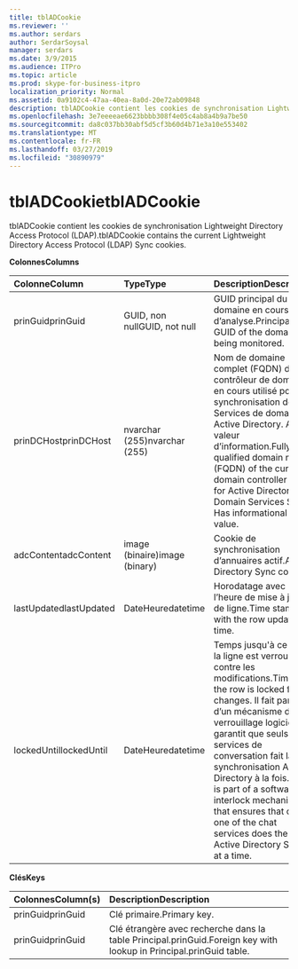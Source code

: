 ```yaml
---
title: tblADCookie
ms.reviewer: ''
ms.author: serdars
author: SerdarSoysal
manager: serdars
ms.date: 3/9/2015
ms.audience: ITPro
ms.topic: article
ms.prod: skype-for-business-itpro
localization_priority: Normal
ms.assetid: 0a9102c4-47aa-40ea-8a0d-20e72ab09848
description: tblADCookie contient les cookies de synchronisation Lightweight Directory Access Protocol (LDAP).
ms.openlocfilehash: 3e7eeeeae6623bbbb308f4e05c4ab8a4b9a7be50
ms.sourcegitcommit: da8c037bb30abf5d5cf3b60d4b71e3a10e553402
ms.translationtype: MT
ms.contentlocale: fr-FR
ms.lasthandoff: 03/27/2019
ms.locfileid: "30890979"
---
```

# <a name="tbladcookie"></a><span data-ttu-id="e6f03-103">tblADCookie</span><span class="sxs-lookup"><span data-stu-id="e6f03-103">tblADCookie</span></span>
 
<span data-ttu-id="e6f03-104">tblADCookie contient les cookies de synchronisation Lightweight Directory Access Protocol (LDAP).</span><span class="sxs-lookup"><span data-stu-id="e6f03-104">tblADCookie contains the current Lightweight Directory Access Protocol (LDAP) Sync cookies.</span></span>
  
<span data-ttu-id="e6f03-105">**Colonnes**</span><span class="sxs-lookup"><span data-stu-id="e6f03-105">**Columns**</span></span>

|<span data-ttu-id="e6f03-106">**Colonne**</span><span class="sxs-lookup"><span data-stu-id="e6f03-106">**Column**</span></span>|<span data-ttu-id="e6f03-107">**Type**</span><span class="sxs-lookup"><span data-stu-id="e6f03-107">**Type**</span></span>|<span data-ttu-id="e6f03-108">**Description**</span><span class="sxs-lookup"><span data-stu-id="e6f03-108">**Description**</span></span>|
|:-----|:-----|:-----|
|<span data-ttu-id="e6f03-109">prinGuid</span><span class="sxs-lookup"><span data-stu-id="e6f03-109">prinGuid</span></span>  <br/> |<span data-ttu-id="e6f03-110">GUID, non null</span><span class="sxs-lookup"><span data-stu-id="e6f03-110">GUID, not null</span></span>  <br/> |<span data-ttu-id="e6f03-111">GUID principal du domaine en cours d’analyse.</span><span class="sxs-lookup"><span data-stu-id="e6f03-111">Principal GUID of the domain being monitored.</span></span>  <br/> |
|<span data-ttu-id="e6f03-112">prinDCHost</span><span class="sxs-lookup"><span data-stu-id="e6f03-112">prinDCHost</span></span>  <br/> |<span data-ttu-id="e6f03-113">nvarchar (255)</span><span class="sxs-lookup"><span data-stu-id="e6f03-113">nvarchar (255)</span></span>  <br/> |<span data-ttu-id="e6f03-114">Nom de domaine complet (FQDN) du contrôleur de domaine en cours utilisé pour la synchronisation des Services de domaine Active Directory. A la valeur d’information.</span><span class="sxs-lookup"><span data-stu-id="e6f03-114">Fully qualified domain name (FQDN) of the current domain controller used for Active Directory Domain Services Sync. Has informational value.</span></span>  <br/> |
|<span data-ttu-id="e6f03-115">adcContent</span><span class="sxs-lookup"><span data-stu-id="e6f03-115">adcContent</span></span>  <br/> |<span data-ttu-id="e6f03-116">image (binaire)</span><span class="sxs-lookup"><span data-stu-id="e6f03-116">image (binary)</span></span>  <br/> |<span data-ttu-id="e6f03-117">Cookie de synchronisation d’annuaires actif.</span><span class="sxs-lookup"><span data-stu-id="e6f03-117">Active Directory Sync cookie.</span></span>  <br/> |
|<span data-ttu-id="e6f03-118">lastUpdated</span><span class="sxs-lookup"><span data-stu-id="e6f03-118">lastUpdated</span></span>  <br/> |<span data-ttu-id="e6f03-119">DateHeure</span><span class="sxs-lookup"><span data-stu-id="e6f03-119">datetime</span></span>  <br/> |<span data-ttu-id="e6f03-120">Horodatage avec l’heure de mise à jour de ligne.</span><span class="sxs-lookup"><span data-stu-id="e6f03-120">Time stamp with the row update time.</span></span>  <br/> |
|<span data-ttu-id="e6f03-121">lockedUntil</span><span class="sxs-lookup"><span data-stu-id="e6f03-121">lockedUntil</span></span>  <br/> |<span data-ttu-id="e6f03-122">DateHeure</span><span class="sxs-lookup"><span data-stu-id="e6f03-122">datetime</span></span>  <br/> |<span data-ttu-id="e6f03-123">Temps jusqu'à ce que la ligne est verrouillée contre les modifications.</span><span class="sxs-lookup"><span data-stu-id="e6f03-123">Time until the row is locked for changes.</span></span> <span data-ttu-id="e6f03-124">Il fait partie d’un mécanisme de verrouillage logiciel qui garantit que seuls des services de conversation fait la synchronisation Active Directory à la fois.</span><span class="sxs-lookup"><span data-stu-id="e6f03-124">This is part of a software interlock mechanism that ensures that only one of the chat services does the Active Directory Sync at a time.</span></span>  <br/> |
   
<span data-ttu-id="e6f03-125">**Clés**</span><span class="sxs-lookup"><span data-stu-id="e6f03-125">**Keys**</span></span>

|<span data-ttu-id="e6f03-126">**Colonnes**</span><span class="sxs-lookup"><span data-stu-id="e6f03-126">**Column(s)**</span></span>|<span data-ttu-id="e6f03-127">**Description**</span><span class="sxs-lookup"><span data-stu-id="e6f03-127">**Description**</span></span>|
|:-----|:-----|
|<span data-ttu-id="e6f03-128">prinGuid</span><span class="sxs-lookup"><span data-stu-id="e6f03-128">prinGuid</span></span>  <br/> |<span data-ttu-id="e6f03-129">Clé primaire.</span><span class="sxs-lookup"><span data-stu-id="e6f03-129">Primary key.</span></span>  <br/> |
|<span data-ttu-id="e6f03-130">prinGuid</span><span class="sxs-lookup"><span data-stu-id="e6f03-130">prinGuid</span></span>  <br/> |<span data-ttu-id="e6f03-131">Clé étrangère avec recherche dans la table Principal.prinGuid.</span><span class="sxs-lookup"><span data-stu-id="e6f03-131">Foreign key with lookup in Principal.prinGuid table.</span></span>  <br/> |
   

